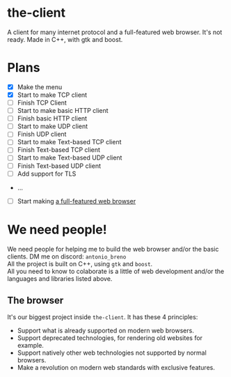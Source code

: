 # the-client

A client for many internet protocol and a full-featured web browser. It's not ready. Made in C++, with gtk and boost.

# Plans

- [x] Make the menu
- [x] Start to make TCP client
- [ ] Finish TCP Client
- [ ] Start to make basic HTTP client
- [ ] Finish basic HTTP client
- [ ] Start to make UDP client
- [ ] Finish UDP client
- [ ] Start to make Text-based TCP client
- [ ] Finish Text-based TCP client
- [ ] Start to make Text-based UDP client
- [ ] Finish Text-based UDP client
- [ ] Add support for TLS
- ...
- [ ] Start making [a full-featured web browser](browser-plans/README.md)

# We need people!

We need people for helping me to build the web browser and/or the basic clients. DM me on discord: `antonio_breno`<br>
All the project is built on C++, using `gtk` and `boost`.<br>
All you need to know to colaborate is a little of web development and/or the languages and libraries listed above.

## The browser

It's our biggest project inside `the-client`. It has these 4 principles:
- Support what is already supported on modern web browsers.
- Support deprecated technologies, for rendering old websites for example.
- Support natively other web technologies not supported by normal browsers.
- Make a revolution on modern web standards with exclusive features.
